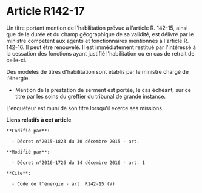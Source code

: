 # Article R142-17

Un titre portant mention de l'habilitation prévue à l'article R. 142-15, ainsi que de la durée et du champ géographique de sa
validité, est délivré par le ministre compétent aux agents et fonctionnaires mentionnés à l'article R. 142-16. Il peut être
renouvelé. Il est immédiatement restitué par l'intéressé à la cessation des fonctions ayant justifié l'habilitation ou en cas
de retrait de celle-ci.

Des modèles de titres d'habilitation sont établis par le ministre chargé de l'énergie. 

- Mention de la prestation de serment est portée, le cas échéant, sur ce titre par les soins du greffier du tribunal de
grande instance. 

L'enquêteur est muni de son titre lorsqu'il exerce ses missions.

**Liens relatifs à cet article**

	**Codifié par**:

	  - Décret n°2015-1823 du 30 décembre 2015 - art.

	**Modifié par**:

	  - Décret n°2016-1726 du 14 décembre 2016 - art. 1

	**Cite**:

	  - Code de l'énergie - art. R142-15 (V)
